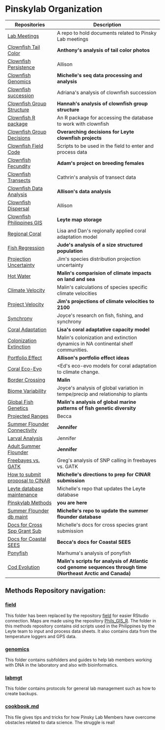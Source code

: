 # Pinskylab Organization

Repositories | Description
-----------------|---------------------------------
[Lab Meetings](https://github.com/pinskylab/Lab_meetings) | A repo to hold documents related to Pinsky Lab meetings 
[Clownfish Tail Color](https://github.com/pinskylab/Clown_Fish_Tail_Color_Darrow) | **Anthony's analysis of tail color photos**
[Clownfish Persistence](https://github.com/pinskylab/Clownfish_persistence) | Allison
[Clownfish Genomics](https://github.com/pinskylab/genomics) | **Michelle's seq data processing and analysis**
[Clownfish succession](https://github.com/pinskylab/adriana) | Adriana's analysis of clownfish succession 
[Clownfish Group Structure](https://github.com/pinskylab/Clownfish_group_structure) | **Hannah's analysis of clownfish group structure** 
[Clownfish R package](https://github.com/pinskylab/clownfish) | An R package for accessing the database to work with clownfish 
[Clownfish Group Decisions](https://github.com/pinskylab/clownfish_group_decisions) | **Overarching decisions for Leyte clownfish projects** 
[Clownfish Field Code](https://github.com/pinskylab/field) | Scripts to be used in the field to enter and process data
[Clownfish Fecundity](https://github.com/pinskylab/YawdoszynClownfishFecundity) | **Adam's project on breeding females**
[Clownfish Transects](https://github.com/pinskylab/clownfishTransect) |  Cathrin's analysis of transect data 
[Clownfish Data Analysis](https://github.com/pinskylab/Clownfish_data_analysis) | **Allison's data analysis**
[Clownfish Dispersal](https://github.com/pinskylab/Dispersal) | Allison 
[Clownfish Philippines GIS](https://github.com/pinskylab/Phils_GIS_R) |  **Leyte map storage**  
[Regional Coral](https://github.com/pinskylab/Regional_Coral) | Lisa and Dan's regionally applied coral adaptation model 
[Fish Regression](https://github.com/pinskylab/Fish_regression_ABC) | **Jude's analysis of a size structured population** 
[Projection Uncertainty](https://github.com/pinskylab/project_uncertainty) | Jim's species distribution projection uncertainty 
[Hot Water](https://github.com/pinskylab/hotWater) | **Malin's comparision of climate impacts on land and sea** 
[Climate Velocity](https://github.com/pinskylab/speciesClimateVelocity) | Malin's calculations of species specific climate velocities 
[Project Velocity](https://github.com/pinskylab/project_velocity) | **Jim's projections of climate velocities to 2100** 
[Synchrony](https://github.com/pinskylab/cnhFishSynchrony) | Joyce's research on fish, fishing, and synchrony 
[Coral Adaptation](https://github.com/pinskylab/coral-adaptation) | **Lisa's coral adaptative capacity model** 
[Colonization Extinction](https://github.com/pinskylab/colonizationExtinction) |  Malin's colonization and extinction dynamics in NA continental shelf communities. 
[Portfolio Effect](https://github.com/pinskylab/Portfolio-Effect) | **Allison's portfolio effect ideas** 
[Coral Eco-Evo](https://github.com/pinskylab/ecoevo_coral) | <Ed's eco-evo models for coral adaptation to climate change. 
[Border Crossing](https://github.com/pinskylab/borderCrossing) | **Malin**
[Biome Variability](https://github.com/pinskylab/biomeVariability) |  Joyce's analysis of global variation in tempe/precip and relationship to plants
[Global Fish Genetics](https://github.com/pinskylab/globalFishGenetics) | **Malin's analysis of global marine patterns of fish genetic diversity** 
[Projected Ranges](https://github.com/pinskylab/proj_ranges) |  Becca
[Summer Flounder Connectivity](https://github.com/pinskylab/PADEconnectivity) | **Jennifer**
[Larval Analysis](https://github.com/pinskylab/NJNC-Larval-Analysis) | Jennifer
[Adult Summer Flounder](https://github.com/pinskylab/adultPADE) | **Jennifer**
[Freebayes vs. GATK](https://github.com/pinskylab/gatk-v-free) | Greg's analysis of SNP calling in freebayes vs. GATK
[How to submit proposal to CINAR](https://github.com/pinskylab/CINAR) | **Michelle's directions to prep for CINAR submission** 
[Leyte database maintenance](https://github.com/pinskylab/leyteBuildDB) | Michelle's repo that updates the Leyte database
[Pinskylab Methods](https://github.com/pinskylab/pinskylab_methods) | **you are here** 
[Summer Flounder db maint](https://github.com/pinskylab/pade) | **Michelle's repo to update the summer flounder database** 
[Docs for Cross Spp Grant Sub](https://github.com/pinskylab/cross_spp_quote) |  Michelle's docs for cross species grant submission 
[Docs for Coastal SEES](https://github.com/pinskylab/coastalsees) | **Becca's docs for Coastal SEES**
[Ponyfish](https://github.com/pinskylab/zaman_ponyfish) | Marhuma's analysis of ponyfish
[Cod Evolution](https://github.com/pinskylab/codEvol)  |  **Malin's scripts for analysis of Atlantic cod genome sequences through time (Northeast Arctic and Canada)**

## Methods Repository navigation:

### [field](https://github.com/pinskylab/field)    

This folder has been replaced by the repository [field](https://github.com/pinskylab/field) for easier RStudio connection.  Maps are made using the repository [Phils_GIS_R](https://github.com/pinskylab/Phils_GIS_R).  The folder in this methods repository contains old scripts used in the Philippines by the Leyte team to input and process data sheets.  It also contains data from the temperature loggers and GPS data.

### [genomics](https://github.com/pinskylab/pinskylab_methods/tree/master/genomics)  

This folder contains subfolders and guides to help lab members working with DNA in the laboratory and also with bioinformatics.

### [labmgt](https://github.com/pinskylab/pinskylab_methods/tree/master/labmgt)    

This folder contains protocols for general lab management such as how to create backups.

### [cookbook.md](https://github.com/pinskylab/pinskylab_methods/blob/master/cookbook.md)  

This file gives tips and tricks for how Pinsky Lab Members have overcome obstacles related to data science.  The struggle is real!
